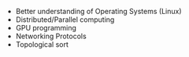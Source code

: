 - Better understanding of Operating Systems (Linux)
- Distributed/Parallel computing
- GPU programming
- Networking Protocols
- Topological sort
